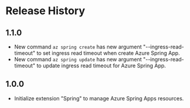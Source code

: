 Release History
===============
1.1.0
---
* New command `az spring create` has new argument "--ingress-read-timeout" to set ingress read timeout when create Azure Spring App.
* New command `az spring update` has new argument "--ingress-read-timeout" to update ingress read timeout for Azure Spring App.

1.0.0
---
* Initialize extension "Spring" to manage Azure Spring Apps resources.
